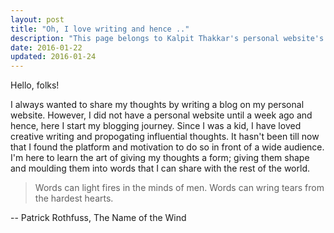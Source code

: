```yaml
---
layout: post
title: "Oh, I love writing and hence .."
description: "This page belongs to Kalpit Thakkar's personal website's blog. This blog post talks about Kalpit Thakkar's love for writing and expressing his thoughts. Kalpit Thakkar has always loved to present ideas concisely -- to keep them short and sweet."
date: 2016-01-22
updated: 2016-01-24
---
```


<p> Hello, folks! </p>
<p> I always wanted to share my thoughts by writing a blog on my personal website. However, I did not have a personal website until a week ago and hence, here I start my blogging journey. Since I was a kid, I have loved creative writing and propogating influential thoughts. It hasn't been till now that I found the platform and motivation to do so in front of a wide audience. I'm here to learn the art of giving my thoughts a form; giving them shape and moulding them into words that I can share with the rest of the world. </p>

<blockquote class="content-quote align-c"> Words can light fires in the minds of men. Words can wring tears from the hardest hearts. </blockquote>
<p class="credits-item align-r"> -- Patrick Rothfuss, The Name of the Wind </p>